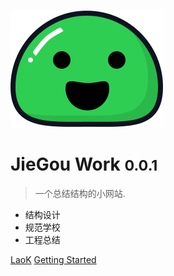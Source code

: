 ![logo](_media/icon.svg)

# JieGou Work <small>0.0.1</small>

> 一个总结结构的小网站.

* 结构设计
* 规范学校
* 工程总结

[LaoK](https://laok.pw)
[Getting Started](#jiegouwork)

